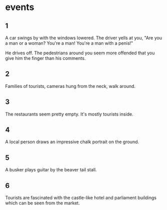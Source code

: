 # events

## 1

A car swings by with the windows lowered. The driver yells at you,
"Are you a man or a woman? You're a man! You're a man with a penis!"

He drives off. The pedestrians around you seem more offended that you
give him the finger than his comments.

## 2

Families of tourists, cameras hung from the neck, walk around.

## 3

The restaurants seem pretty empty. It's mostly tourists inside.

## 4

A local person draws an impressive chalk portrait on the ground.

## 5

A busker plays guitar by the beaver tail stall.

## 6

Tourists are fascinated with the castle-like hotel and parliament
buildings which can be seen from the market. 
